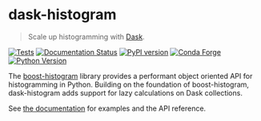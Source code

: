 # dask-histogram

> Scale up histogramming with [Dask](https://dask.org).

[![Tests](https://github.com/dask-contrib/dask-histogram/actions/workflows/ci.yml/badge.svg)](https://github.com/dask-contrib/dask-histogram/actions/workflows/ci.yml)
[![Documentation Status](https://readthedocs.org/projects/dask-histogram/badge/?version=latest)](https://dask-histogram.readthedocs.io/en/latest/?badge=latest)
[![PyPI version](https://img.shields.io/pypi/v/dask-histogram.svg?colorB=486b87&style=flat)](https://pypi.org/project/dask-histogram/)
[![Conda Forge](https://img.shields.io/conda/vn/conda-forge/dask-histogram.svg?colorB=486b87&style=flat)](https://anaconda.org/conda-forge/dask-histogram)
[![Python Version](https://img.shields.io/pypi/pyversions/dask-histogram)](https://pypi.org/project/dask-histogram/)

The [boost-histogram](https://github.com/scikit-hep/boost-histogram)
library provides a performant object oriented API for histogramming in
Python. Building on the foundation of boost-histogram, dask-histogram
adds support for lazy calculations on Dask collections.

See [the documentation](https://dask-histogram.readthedocs.io/) for
examples and the API reference.
